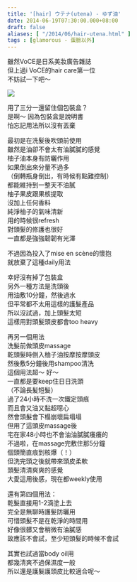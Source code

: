 ```yaml
---
title: '[hair] ウテナ(utena) - ゆず油'
date: 2014-06-19T07:30:00.000+08:00
draft: false
aliases: [ "/2014/06/hair-utena.html" ]
tags : [glamorous - 蛋臉以外]
---
```


雖然VoCE是日系美妝廣告雜誌  
但上過i VoCE的hair care第一位  
不妨試一下吧～  

![](/images/utenaoil.jpg)

用了三分一還留住個包裝盒？  
是啊～ 因為包裝盒是說明書  
怕忘記用法所以沒有丟棄  
  
最初是在洗髮後吹頭前使用  
雖然是油卻不會太有油膩膩的感覺  
柚子油本身有防曬作用  
如果倒出來分量不過多  
（倒轉瓶身倒出，有時候有點難控制）  
都能維持到一整天不油膩  
柚子果皮跟果核提取  
沒加上任何香料  
純淨柚子的氣味清新  
用的時候很refresh  
對頭髮的修護也很好  
一直都是強強韌韌有光澤  
  
不過因為投入了mise en scène的懷抱  
就放棄了這種daily用法  
  
幸好沒有掉了包裝盒  
另外一種方法是洗頭後  
用油敷10分鐘，然後過水  
但平常都不太用這樣的護髮產品  
所以沒試過，加上頭髮太短  
這樣用對頭髮頭皮都會too heavy  
  
再另一個用法  
洗髮前做頭皮massage  
乾頭髮時倒入柚子油按摩按摩頭皮  
然後敷5分鐘後用shampoo清洗  
這個用法超～ 好～  
一直都是要keep住日日洗頭  
（不論長髪短髮）  
過了24小時不洗一次鐵定頭痕  
而且會又油又黏超噁心  
然會頭髮會下榻崩壞扁塌塌  
但用了這頭皮massage後  
宅在家48小時也不會油油膩膩癢癢的  
不過啦，在massage完敷住那5分鐘  
個頭簡直痕到核爆（！）  
但洗完頭之後就帶來頭皮柔軟  
頭髮清清爽爽的感覺  
大愛這用後感，現在都weekly使用  
  
還有第四個用法：  
乾髮直接用1-2滴塗上去  
完全是無聊時護髮防曬用  
可惜頭髮不是在乾淨的時間用  
好像很髒又會稍微有油膩感  
故應該不會試，至少短頭髮的時候不會試  
  
其實也試過當body oil用  
都幾清爽不過保濕度一般  
所以還是護髮護頭皮比較適合呢～
